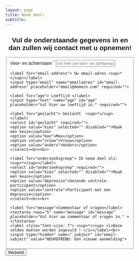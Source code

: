 ```yaml
---
layout: page
title: Neem deel!
subtitle:
---
```


<html>
<head>
<meta name="viewport" content="width=device-width, initial-scale=1">
<style>
body {font-family: Arial, Helvetica, sans-serif;}
* {box-sizing: border-box;}

input[type=text], select, textarea {
  width: 100%;
  padding: 12px;
  border: 1px solid #ccc;
  border-radius: 15px;
  box-sizing: border-box;
  margin-top: 6px;
  margin-bottom: 16px;
  resize: vertical;
}

input[type=email], select, textarea {
  width: 100%;
  padding: 12px;
  border: 1px solid #ccc;
  border-radius: 15px;
  box-sizing: border-box;
  margin-top: 6px;
  margin-bottom: 16px;
  resize: vertical;
}


input[type=submit] {
  background-color: #4CAF50;
  color: white;
  padding: 12px 20px;
  border: none;
  border-radius: 15px;
  cursor: pointer;
}

input[type=submit]:hover {
  background-color: #45a049;
}


.container {
  width: 80%;
  border-radius: 15px;
  background-color: #f2f2f2;
  padding: 20px;
}
</style>
</head>
<body>

<h2 align="center"> Vul de onderstaande gegevens in en dan zullen wij contact met u opnemen! </h2>

<div class="container">
<form id="fs-frm" name="simple-contact-form" accept-charset="utf-8" action="https://formspree.io/j.pilmeyer@tue.nl" method="post">
  <fieldset id="fs-frm-inputs">
    <label for="full-name"> Voor- en achternaam <sup>*</sup> </label>
    <input type="text" name="name" id="full-name" placeholder="Vul hier uw voor- en achternaam in" required="">
    
    <label for="email-address"> Uw email-adres <sup>*</sup></label>
    <input type="email" name="emailadres" id="email-address" placeholder="email@domein.com" required="">

    <label for="age"> Leeftijd </label>
    <input type="text" name="age" id="age" placeholder="Vul hier uw leeftijd in." required="">
    
    <label for="geslacht"> Geslacht  <sup>*</sup></label>
    <select id="geslacht" required="">
    <option value="kies" selected="" disabled="">Maak een keuze</option>
    <option value="man">Man</option>
    <option value="vrouw">Vrouw</option>
    <option value="anders">Anders</option>
    </select><br><br>

    <label for="onderzoeksgroep"> Ik neem deel als:  <sup>*</sup></label>
    <select id="onderzoeksgroep" required="">
    <option value="kies" selected="" disabled="">Maak een keuze</option>
    <option value="depressie">Gezonde controle-participant</option>
    <option value="controle">Participant met een depressie</option>
    </select><br><br>

    <label for="message">Commentaar of vragen</label>
    <textarea rows="5" name="message" id="message" placeholder="Vul hier uw commentaar of vragen in." ></textarea>
    <label style="font-size: 7"> <sup>*</sup> <i>Deze velden moeten worden ingevuld ! </i></label><br>
    <input type="hidden" name="_subject" id="email-subject" value="NEUROTREND: Een nieuwe aanmelding">
  </fieldset>
  <input type="submit" value="Verzend">
</form>
</div>
